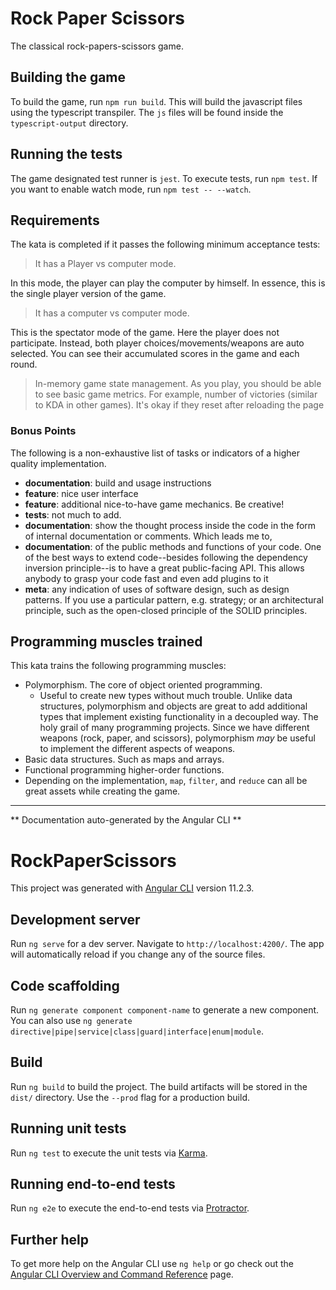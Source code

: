 # Rock Paper Scissors

The classical rock-papers-scissors game.

## Building the game

To build the game, run `npm run build`. This will build the javascript files
using the typescript transpiler. The `js` files will be found inside the
`typescript-output` directory.

## Running the tests

The game designated test runner is `jest`. To execute tests, run `npm test`.
If you want to enable watch mode, run `npm test -- --watch`.

## Requirements

The kata is completed if it passes the following minimum acceptance tests:

> It has a Player vs computer mode.

In this mode, the player can play the computer by himself. In essence, this
is the single player version of the game.

> It has a computer vs computer mode.

This is the spectator mode of the game. Here the player does not participate.
Instead, both player choices/movements/weapons are auto selected. You can see
their accumulated scores in the game and each round.

> In-memory game state management. As you play, you should be able to see basic game metrics. For example, number of victories (similar to KDA in other games). It's okay if they reset after reloading the page

### Bonus Points

The following is a non-exhaustive list of tasks or indicators of a higher
quality implementation.

- **documentation**: build and usage instructions
- **feature**: nice user interface
- **feature**: additional nice-to-have game mechanics. Be creative!
- **tests**: not much to add.
- **documentation**: show the thought process inside the code in the form of
  internal documentation or comments. Which leads me to,
- **documentation**: of the public methods and functions of your code. One of the
  best ways to extend code--besides following the dependency inversion
  principle--is to have a great public-facing API. This allows anybody to
  grasp your code fast and even add plugins to it
- **meta**: any indication of uses of software design, such as design patterns. If
  you use a particular pattern, e.g. strategy; or an architectural principle,
  such as the open-closed principle of the SOLID principles.

## Programming muscles trained

This kata trains the following programming muscles:

- Polymorphism. The core of object oriented programming.
  - Useful to create new types without much trouble. Unlike data structures,
    polymorphism and objects are great to add additional types that implement
    existing functionality in a decoupled way. The holy grail of many
    programming projects. Since we have different weapons (rock, paper, and
    scissors), polymorphism _may_ be useful to implement the different aspects
    of weapons.
- Basic data structures. Such as maps and arrays.
- Functional programming higher-order functions.
- Depending on the implementation, `map`, `filter`, and `reduce` can all be
  great assets while creating the game.

---

** Documentation auto-generated by the Angular CLI **

# RockPaperScissors

This project was generated with [Angular CLI](https://github.com/angular/angular-cli) version 11.2.3.

## Development server

Run `ng serve` for a dev server. Navigate to `http://localhost:4200/`. The app will automatically reload if you change any of the source files.

## Code scaffolding

Run `ng generate component component-name` to generate a new component. You can also use `ng generate directive|pipe|service|class|guard|interface|enum|module`.

## Build

Run `ng build` to build the project. The build artifacts will be stored in the `dist/` directory. Use the `--prod` flag for a production build.

## Running unit tests

Run `ng test` to execute the unit tests via [Karma](https://karma-runner.github.io).

## Running end-to-end tests

Run `ng e2e` to execute the end-to-end tests via [Protractor](http://www.protractortest.org/).

## Further help

To get more help on the Angular CLI use `ng help` or go check out the [Angular CLI Overview and Command Reference](https://angular.io/cli) page.
